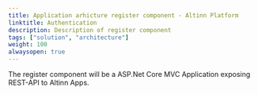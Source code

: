 ```yaml
---
title: Application arhicture register component - Altinn Platform
linktitle: Authentication
description: Description of register component
tags: ["solution", "architecture"]
weight: 100
alwaysopen: true
---
```


The register component will be a ASP.Net Core MVC Application exposing REST-API to Altinn Apps.